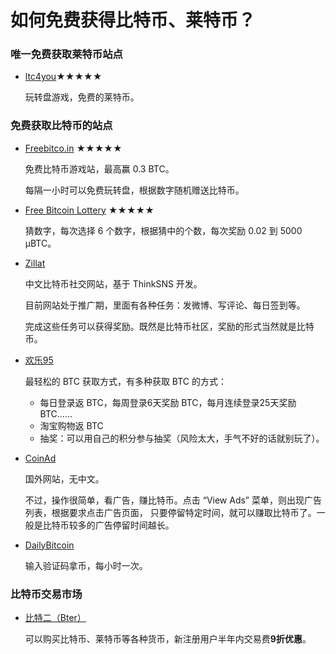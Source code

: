 如何免费获得比特币、莱特币？
===========

### 唯一免费获取莱特币站点

* [ltc4you](http://ltc4you.com/?r=13390)★★★★★

    玩转盘游戏，免费的莱特币。

### 免费获取比特币的站点

* [Freebitco.in](http://freebitco.in/?r=41229) ★★★★★

    免费比特币游戏站，最高赢 0.3 BTC。
	
	每隔一小时可以免费玩转盘，根据数字随机赠送比特币。
    
* [Free Bitcoin Lottery](http://www.freebitcoinlottery.com/?a=15bCmzCW74cznA9k6byr1aQcfH51kxkHWA) ★★★★★
    
	猜数字，每次选择 6 个数字，根据猜中的个数，每次奖励 0.02 到 5000 μBTC。

* [Zillat](http://zillat.com/index.php?app=invite&mod=Index&act=index&id=1823)

    中文比特币社交网站，基于 ThinkSNS 开发。

	目前网站处于推广期，里面有各种任务：发微博、写评论、每日签到等。

	完成这些任务可以获得奖励。既然是比特币社区，奖励的形式当然就是比特币。

* [欢乐95](http://www.huanle95.com/btc?r=3323)

	最轻松的 BTC 获取方式，有多种获取 BTC 的方式：

	* 每日登录返 BTC，每周登录6天奖励 BTC，每月连续登录25天奖励 BTC……
	* 淘宝购物返 BTC
	* 抽奖：可以用自己的积分参与抽奖（风险太大，手气不好的话就别玩了）。

* [CoinAd](https://coinad.com/?r=IXLKD7NOY1MA58W)
	
	国外网站，无中文。

	不过，操作很简单，看广告，赚比特币。点击 “View Ads” 菜单，则出现广告列表，根据要求点击广告页面，
	只要停留特定时间，就可以赚取比特币了。一般是比特币较多的广告停留时间越长。
	
* [DailyBitcoin](http://dwz.cn/evadezzx)

	输入验证码拿币，每小时一次。
	
### 比特币交易市场

* [比特二（Bter）](https://bter.com/signup/37705)

	可以购买比特币、莱特币等各种货币，新注册用户半年内交易费**9折优惠**。